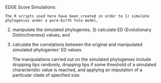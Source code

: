 EDGE Score Simulations:

	The R scripts used here have been created in order to 1) simulate phylogenies under a pure-birth Yule model, 
2) manipulate the simulated phylogenies, 3) calculate ED (Evolutionary Distinctiveness) values, and 
4) calculate the correlations between the original and manipulated simulated phylogenies' ED values.
    
	The manipulations carried out on the simulated phylogenies include dropping tips randomly, dropping tips 
if some threshold of a simulated characteristic value is reached, and applying an imputation of a particular clade 
of specified size.

	
